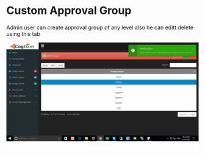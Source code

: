 # Custom Approval Group

Admin user can create approval group of any level also he can editt delete using this tab

![](../../.gitbook/assets/image%20%28185%29.png)

